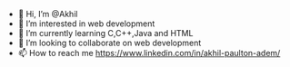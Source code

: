 - 👋 Hi, I’m @Akhil 
- 👀 I’m interested in web development
- 🌱 I’m currently learning C,C++,Java and HTML
- 💞️ I’m looking to collaborate on web development
- 📫 How to reach me https://www.linkedin.com/in/akhil-paulton-adem/

<!---
AkiAdam/AkiAdam is a ✨ special ✨ repository because its `README.md` (this file) appears on your GitHub profile.
You can click the Preview link to take a look at your changes.
--->

